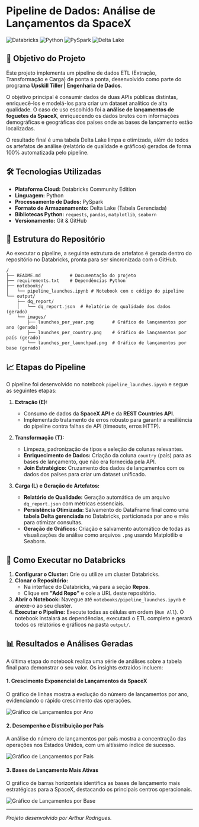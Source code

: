 # Pipeline de Dados: Análise de Lançamentos da SpaceX

![Databricks](https://img.shields.io/badge/Databricks-FF3621?style=for-the-badge&logo=databricks&logoColor=white)
![Python](https://img.shields.io/badge/Python-3776AB?style=for-the-badge&logo=python&logoColor=white)
![PySpark](https://img.shields.io/badge/PySpark-002D5E?style=for-the-badge&logo=apache-spark&logoColor=white)
![Delta Lake](https://img.shields.io/badge/Delta_Lake-00435A?style=for-the-badge&logo=linux&logoColor=white)

## 🎯 Objetivo do Projeto

Este projeto implementa um pipeline de dados ETL (Extração, Transformação e Carga) de ponta a ponta, desenvolvido como parte do programa **Upskill Tiller | Engenharia de Dados**.

O objetivo principal é consumir dados de duas APIs públicas distintas, enriquecê-los e modelá-los para criar um dataset analítico de alta qualidade. O caso de uso escolhido foi a **análise de lançamentos de foguetes da SpaceX**, enriquecendo os dados brutos com informações demográficas e geográficas dos países onde as bases de lançamento estão localizadas.

O resultado final é uma tabela Delta Lake limpa e otimizada, além de todos os artefatos de análise (relatório de qualidade e gráficos) gerados de forma 100% automatizada pelo pipeline.

## 🛠️ Tecnologias Utilizadas

* **Plataforma Cloud:** Databricks Community Edition
* **Linguagem:** Python
* **Processamento de Dados:** PySpark
* **Formato de Armazenamento:** Delta Lake (Tabela Gerenciada)
* **Bibliotecas Python:** `requests`, `pandas`, `matplotlib`, `seaborn`
* **Versionamento:** Git & GitHub

## 📂 Estrutura do Repositório

Ao executar o pipeline, a seguinte estrutura de artefatos é gerada dentro do repositório no Databricks, pronta para ser sincronizada com o GitHub.

```
/
├── README.md           # Documentação do projeto
├── requirements.txt    # Dependências Python
├── notebooks/
│   └── pipeline_launches.ipynb # Notebook com o código do pipeline
└── output/
    ├── dq_report/
    │   └── dq_report.json  # Relatório de qualidade dos dados (gerado)
    └── images/
        ├── launches_per_year.png       # Gráfico de lançamentos por ano (gerado)
        ├── launches_per_country.png    # Gráfico de lançamentos por país (gerado)
        └── launches_per_launchpad.png  # Gráfico de lançamentos por base (gerado)
```

## 📈 Etapas do Pipeline

O pipeline foi desenvolvido no notebook `pipeline_launches.ipynb` e segue as seguintes etapas:

1.  **Extração (E):**
    * Consumo de dados da **SpaceX API** e da **REST Countries API**.
    * Implementado tratamento de erros robusto para garantir a resiliência do pipeline contra falhas de API (timeouts, erros HTTP).

2.  **Transformação (T):**
    * Limpeza, padronização de tipos e seleção de colunas relevantes.
    * **Enriquecimento de Dados:** Criação da coluna `country` (país) para as bases de lançamento, que não era fornecida pela API.
    * **Join Estratégico:** Cruzamento dos dados de lançamentos com os dados dos países para criar um dataset unificado.

3.  **Carga (L) e Geração de Artefatos:**
    * **Relatório de Qualidade:** Geração automática de um arquivo `dq_report.json` com métricas essenciais.
    * **Persistência Otimizada:** Salvamento do DataFrame final como uma **tabela Delta gerenciada** no Databricks, particionada por ano e mês para otimizar consultas.
    * **Geração de Gráficos:** Criação e salvamento automático de todas as visualizações de análise como arquivos `.png` usando Matplotlib e Seaborn.

## 🚀 Como Executar no Databricks

1.  **Configurar o Cluster:** Crie ou utilize um cluster Databricks.
2.  **Clonar o Repositório:**
    * Na interface do Databricks, vá para a seção **Repos**.
    * Clique em **"Add Repo"** e cole a URL deste repositório.
3.  **Abrir o Notebook:** Navegue até `notebooks/pipeline_launches.ipynb` e anexe-o ao seu cluster.
4.  **Executar o Pipeline:** Execute todas as células em ordem (`Run All`). O notebook instalará as dependências, executará o ETL completo e gerará todos os relatórios e gráficos na pasta `output/`.

## 📊 Resultados e Análises Geradas

A última etapa do notebook realiza uma série de análises sobre a tabela final para demonstrar o seu valor. Os insights extraídos incluem:

#### 1. Crescimento Exponencial de Lançamentos da SpaceX
O gráfico de linhas mostra a evolução do número de lançamentos por ano, evidenciando o rápido crescimento das operações.

![Gráfico de Lançamentos por Ano](output/images/launches_per_year.png)

#### 2. Desempenho e Distribuição por País
A análise do número de lançamentos por país mostra a concentração das operações nos Estados Unidos, com um altíssimo índice de sucesso.

![Gráfico de Lançamentos por País](output/images/launches_per_country.png)

#### 3. Bases de Lançamento Mais Ativas
O gráfico de barras horizontais identifica as bases de lançamento mais estratégicas para a SpaceX, destacando os principais centros operacionais.

![Gráfico de Lançamentos por Base](output/images/launches_per_launchpad.png)

---

*Projeto desenvolvido por Arthur Rodrigues.*